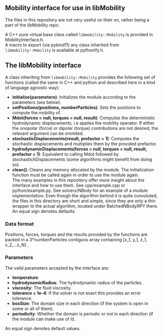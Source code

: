 ## Mobility interface for use in libMobility
The files in this repository are not very useful on their on, rather being a part of the libMobility repo.  

A C++ pure virtual base class called ```libmobility::Mobility``` is provided in MobilityInterface.h.  
A macro to export (via pybind11) any class inherited from ```libmobility::Mobility``` is available at pythonify.h.  

## The libMobility interface

A class inheriting from ```libmobility::Mobility``` provides the following set of functions (called the same in C++ and python and described here in a kind of language agnostic way):  
  * **initialize(parameters)**: Initializes the module according to the parameters (see below).  
  * **setPositions(positions, numberParticles)**: Sets the positions to compute the mobility of.  
  * **Mdot(forces = null, torques = null, result)**: Computes the deterministic hydrodynamic displacements, i.e applies the mobility operator. If either the onopolar (force) or dipolar (torque) contributions are not desired, the relevant argument can be ommited.  
  * **stochasticDisplacements(result, prefactor = 1)**: Computes the stochastic displacements and multiplies them by the provided prefactor.  
  * **hydrodynamicDisplacements(forces = null, torques = null, result, prefactor = 1)**: Equivalent to calling Mdot followed by stochastichDisplacements (some algorithms might benefit from doing so).  
  * **clean()**: Cleans any memory allocated by the module. The initialization function must be called again in order to use the module again.  
The many examples in this repository offer more insight about the interface and how to use them. See cpp/example.cpp or python/example.py. See solvers/NBody for an example of a module implementation. Even though the algorithm behind it is quite convoluted, the files in this directory are short and simple, since they are only a thin wrapper to the actual algorithm, located under BatchedNBodyRPY there.  
An equal sign denotes defaults.  

### Data format
Positions, forces, torques and the results provided by the functions are packed in a 3*numberParticles contiguos array containing [x_1, y_1, z_1, x_2,...z_N] .  



### Parameters
The valid parameters accepted by the interface are:  
  * **temperature**.  
  * **hydrodynamicRadius**: The hydrodynamic radius of the particles.  
  * **viscosity**: The fluid viscosity.  
  * **tolerance = 1e-4**: If the solver is not exact this provides an error tolerance.  
  * **boxSize**: The domain size in each direction (if the system is open in some or all of them).  
  * **periodicity**: Whether the domain is periodic or not in each direction (if the module can make use of it).  

An equal sign denotes default values.  


